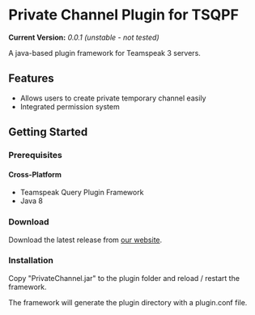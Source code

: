 # Private Channel Plugin for TSQPF
**Current Version:** _0.0.1 (unstable - not tested)_

A java-based plugin framework for Teamspeak 3 servers.

## Features
- Allows users to create private temporary channel easily
- Integrated permission system

## Getting Started

### Prerequisites

#### Cross-Platform
- Teamspeak Query Plugin Framework
- Java 8

### Download

   Download the latest release from [our website](https://projects.vortexdata.net/tsq-plugin-framework/plugins/privatechannel).
   
### Installation

   Copy "PrivateChannel.jar" to the plugin folder and reload / restart the framework.
   
   The framework will generate the plugin directory with a plugin.conf file.
